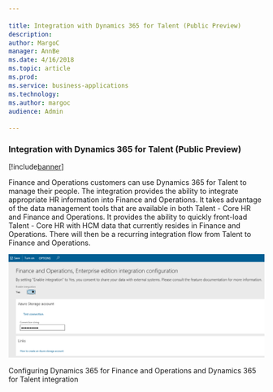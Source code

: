 ```yaml
---

title: Integration with Dynamics 365 for Talent (Public Preview)
description: 
author: MargoC
manager: AnnBe
ms.date: 4/16/2018
ms.topic: article
ms.prod: 
ms.service: business-applications
ms.technology: 
ms.author: margoc
audience: Admin

---
```

### Integration with Dynamics 365 for Talent (Public Preview)

[!include[banner](../../includes/banner.md)]




Finance and Operations customers can use Dynamics 365 for Talent to manage their
people. The integration provides the ability to integrate appropriate HR
information into Finance and Operations. It takes advantage of the data
management tools that are available in both Talent - Core HR and Finance and
Operations. It provides the ability to quickly front-load Talent - Core HR with
HCM data that currently resides in Finance and Operations. There will then be a
recurring integration flow from Talent to Finance and Operations.

![A screenshot showing how to configure Finance and Operations and Talent integration](media/integration-with-dynamics-365-for-talent-public-preview-1.PNG "A screenshot showing how to configure Finance and Operations and Talent integration")
<!-- FO_talent-integration-A.PNG -->


Configuring Dynamics 365 for Finance and Operations and Dynamics 365 for Talent
integration
